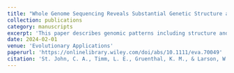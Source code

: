 ```yaml
---
title: "Whole Genome Sequencing Reveals Substantial Genetic Structure and Evidence of Local Adaptation in Alaskan Red King Crab"
collection: publications
category: manuscripts
excerpt: 'This paper describes genomic patterns including structure and local adaptation in support of management and stock enhancement.'
date: 2024-02-01
venue: 'Evolutionary Applications'
paperurl: 'https://onlinelibrary.wiley.com/doi/abs/10.1111/eva.70049'
citation: 'St. John, C. A., Timm, L. E., Gruenthal, K. M., & Larson, W. A. (2025). &quot;Whole Genome Sequencing Reveals Substantial Genetic Structure and Evidence of Local Adaptation in Alaskan Red King Crab.&quot; <i>Evolutionary Applications</i>. 18(1), e70049.'
---
```

